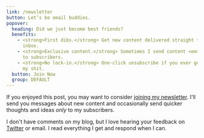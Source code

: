 ```yaml
---
link: /newsletter
button: Let’s be email buddies.
popover:
  heading: Did we just become best friends?
  benefits:
    - <strong>First dibs.</strong> Get new content delivered straight to your
      inbox.
    - <strong>Exclusive content.</strong> Sometimes I send content <em>only</em>
      to subscribers.
    - <strong>No lock-in.</strong> One-click unsubscribe if you ever get sick of
      my shit.
  button: Join Now
  group: DEFAULT
---
```


If you enjoyed this post, you may want to consider
<a class="js--open-popover" href="/newsletter">joining my newsletter</a>. I'll
send you messages about new content and occasionally send quicker thoughts and
ideas _only_ to my subscribers.

I don't have comments on my blog, but I love hearing your feedback on
[Twitter](https://twitter.com/jlengstorf) or email. I read everything I get and
respond when I can.
